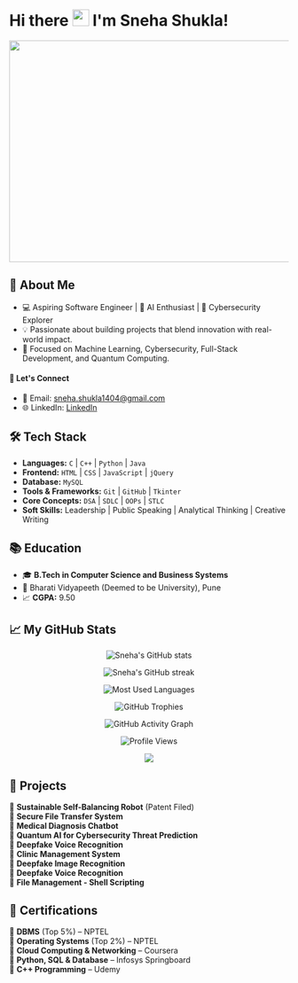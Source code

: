 # Hi there <img src="https://media.tenor.com/0CpFOKGVaeMAAAAj/hand-waving-hand.gif" width="30"> I'm Sneha Shukla!

<p align="center">
  <img src="https://media.giphy.com/media/L1R1tvI9svkIWwpVYr/giphy.gif" width="800" height="400">
</p>

## 💫 About Me
- 💻 Aspiring Software Engineer | 🤖 AI Enthusiast | 🔐 Cybersecurity Explorer
- 💡 Passionate about building projects that blend innovation with real-world impact.
- 🚀 Focused on Machine Learning, Cybersecurity, Full-Stack Development, and Quantum Computing.
#### 🤝 Let's Connect
- 📩 Email: sneha.shukla1404@gmail.com
- 🌐 LinkedIn: [LinkedIn](www.linkedin.com/in/sneha-shukla-95aa25251)

## 🛠️ Tech Stack

- **Languages:** `C` | `C++` | `Python` | `Java`
- **Frontend:** `HTML` | `CSS` | `JavaScript` | `jQuery`
- **Database:** `MySQL`
- **Tools & Frameworks:** `Git` | `GitHub` | `Tkinter`
- **Core Concepts:** `DSA` | `SDLC` | `OOPs` | `STLC`
- **Soft Skills:** Leadership | Public Speaking | Analytical Thinking | Creative Writing

## 📚 Education

- 🎓 **B.Tech in Computer Science and Business Systems**
- 📍 Bharati Vidyapeeth (Deemed to be University), Pune
- 📈 **CGPA:** 9.50

## 📈 My GitHub Stats

<p align="center">
  <img src="https://github-readme-stats.vercel.app/api?username=snehashukla1404&show_icons=true&theme=radical" alt="Sneha's GitHub stats" />
</p>

<p align="center">
  <img src="https://github-readme-streak-stats.herokuapp.com/?user=snehashukla1404&theme=radical" alt="Sneha's GitHub streak" />
</p>

<p align="center">
  <img src="https://github-readme-stats.vercel.app/api/top-langs/?username=snehashukla1404&layout=compact&theme=radical" alt="Most Used Languages" />
</p>

<p align="center">
  <img src="https://github-profile-trophy.vercel.app/?username=snehashukla1404&theme=radical&no-frame=true&no-bg=true&margin-w=4" alt="GitHub Trophies" />
</p>

<p align="center">
  <img src="https://github-readme-activity-graph.vercel.app/graph?username=snehashukla1404&theme=dracula" alt="GitHub Activity Graph" />
</p>

<p align="center">
  <img src="https://komarev.com/ghpvc/?username=snehashukla1404&label=Profile%20views&color=0e75b6&style=flat" alt="Profile Views" />
</p>

<p align="center">
  <img src="https://github-contributor-stats.vercel.app/api?username=snehashukla1404&limit=5&theme=radical" />
</p>

## 🚀 Projects

🔹 **Sustainable Self-Balancing Robot** (Patent Filed)  
🔹 **Secure File Transfer System**  
🔹 **Medical Diagnosis Chatbot**  
🔹 **Quantum AI for Cybersecurity Threat Prediction**  
🔹 **Deepfake Voice Recognition**  
🔹 **Clinic Management System**  
🔹 **Deepfake Image Recognition**  
🔹 **Deepfake Voice Recognition**  
🔹 **File Management - Shell Scripting**

## 📜 Certifications

🥇 **DBMS** (Top 5%) – NPTEL  
🥇 **Operating Systems** (Top 2%) – NPTEL  
📜 **Cloud Computing & Networking** – Coursera  
📜 **Python, SQL & Database** – Infosys Springboard  
📜 **C++ Programming** – Udemy



